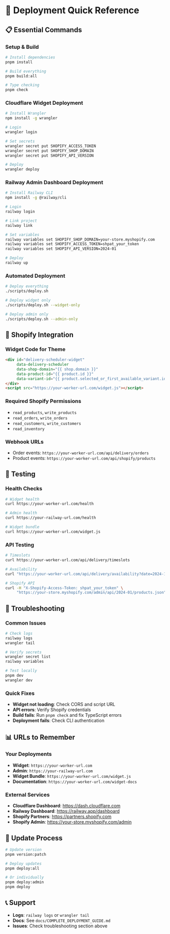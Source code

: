 # 🚀 Deployment Quick Reference

## 📋 Essential Commands

### Setup & Build
```bash
# Install dependencies
pnpm install

# Build everything
pnpm build:all

# Type checking
pnpm check
```

### Cloudflare Widget Deployment
```bash
# Install Wrangler
npm install -g wrangler

# Login
wrangler login

# Set secrets
wrangler secret put SHOPIFY_ACCESS_TOKEN
wrangler secret put SHOPIFY_SHOP_DOMAIN
wrangler secret put SHOPIFY_API_VERSION

# Deploy
wrangler deploy
```

### Railway Admin Dashboard Deployment
```bash
# Install Railway CLI
npm install -g @railway/cli

# Login
railway login

# Link project
railway link

# Set variables
railway variables set SHOPIFY_SHOP_DOMAIN=your-store.myshopify.com
railway variables set SHOPIFY_ACCESS_TOKEN=shpat_your_token
railway variables set SHOPIFY_API_VERSION=2024-01

# Deploy
railway up
```

### Automated Deployment
```bash
# Deploy everything
./scripts/deploy.sh

# Deploy widget only
./scripts/deploy.sh --widget-only

# Deploy admin only
./scripts/deploy.sh --admin-only
```

## 🔗 Shopify Integration

### Widget Code for Theme
```html
<div id="delivery-scheduler-widget" 
     data-delivery-scheduler 
     data-shop-domain="{{ shop.domain }}"
     data-product-id="{{ product.id }}"
     data-variant-id="{{ product.selected_or_first_available_variant.id }}">
</div>
<script src="https://your-worker-url.com/widget.js"></script>
```

### Required Shopify Permissions
- `read_products`, `write_products`
- `read_orders`, `write_orders`
- `read_customers`, `write_customers`
- `read_inventory`

### Webhook URLs
- Order events: `https://your-worker-url.com/api/delivery/orders`
- Product events: `https://your-worker-url.com/api/shopify/products`

## 🧪 Testing

### Health Checks
```bash
# Widget health
curl https://your-worker-url.com/health

# Admin health
curl https://your-railway-url.com/health

# Widget bundle
curl https://your-worker-url.com/widget.js
```

### API Testing
```bash
# Timeslots
curl https://your-worker-url.com/api/delivery/timeslots

# Availability
curl "https://your-worker-url.com/api/delivery/availability?date=2024-12-25&postalCode=123456"

# Shopify API
curl -H "X-Shopify-Access-Token: shpat_your_token" \
     "https://your-store.myshopify.com/admin/api/2024-01/products.json"
```

## 🚨 Troubleshooting

### Common Issues
```bash
# Check logs
railway logs
wrangler tail

# Verify secrets
wrangler secret list
railway variables

# Test locally
pnpm dev
wrangler dev
```

### Quick Fixes
- **Widget not loading**: Check CORS and script URL
- **API errors**: Verify Shopify credentials
- **Build fails**: Run `pnpm check` and fix TypeScript errors
- **Deployment fails**: Check CLI authentication

## 📊 URLs to Remember

### Your Deployments
- **Widget**: `https://your-worker-url.com`
- **Admin**: `https://your-railway-url.com`
- **Widget Bundle**: `https://your-worker-url.com/widget.js`
- **Documentation**: `https://your-worker-url.com/widget-docs`

### External Services
- **Cloudflare Dashboard**: https://dash.cloudflare.com
- **Railway Dashboard**: https://railway.app/dashboard
- **Shopify Partners**: https://partners.shopify.com
- **Shopify Admin**: https://your-store.myshopify.com/admin

## 🔄 Update Process

```bash
# Update version
pnpm version:patch

# Deploy updates
pnpm deploy:all

# Or individually
pnpm deploy:admin
pnpm deploy
```

## 📞 Support

- **Logs**: `railway logs` or `wrangler tail`
- **Docs**: See `docs/COMPLETE_DEPLOYMENT_GUIDE.md`
- **Issues**: Check troubleshooting section above 